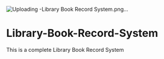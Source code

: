 ![Uploading -Library Book Record System.png…]()
# Library-Book-Record-System
This is a complete Library Book Record System

